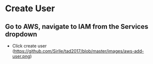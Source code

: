 # Create User
## Go to AWS, navigate to IAM from the Services dropdown
* Click create user
(https://github.com/SirIle/tad2017/blob/master/images/aws-add-user.png)
